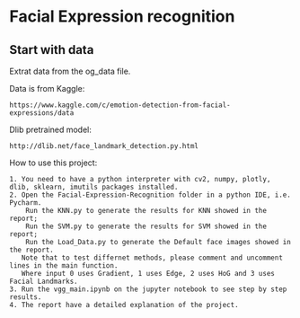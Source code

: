 # Facial Expression recognition

## Start with data

Extrat data from the og_data file.

Data is from Kaggle:
```
https://www.kaggle.com/c/emotion-detection-from-facial-expressions/data
```
Dlib pretrained model:
```
http://dlib.net/face_landmark_detection.py.html
```
How to use this project:
```
1. You need to have a python interpreter with cv2, numpy, plotly, dlib, sklearn, imutils packages installed.
2. Open the Facial-Expression-Recognition folder in a python IDE, i.e. Pycharm.
	Run the KNN.py to generate the results for KNN showed in the report;
	Run the SVM.py to generate the results for SVM showed in the report;
	Run the Load_Data.py to generate the Default face images showed in the report.
   Note that to test differnet methods, please comment and uncomment lines in the main function.
   Where input 0 uses Gradient, 1 uses Edge, 2 uses HoG and 3 uses Facial Landmarks.
3. Run the vgg_main.ipynb on the jupyter notebook to see step by step results.
4. The report have a detailed explanation of the project.